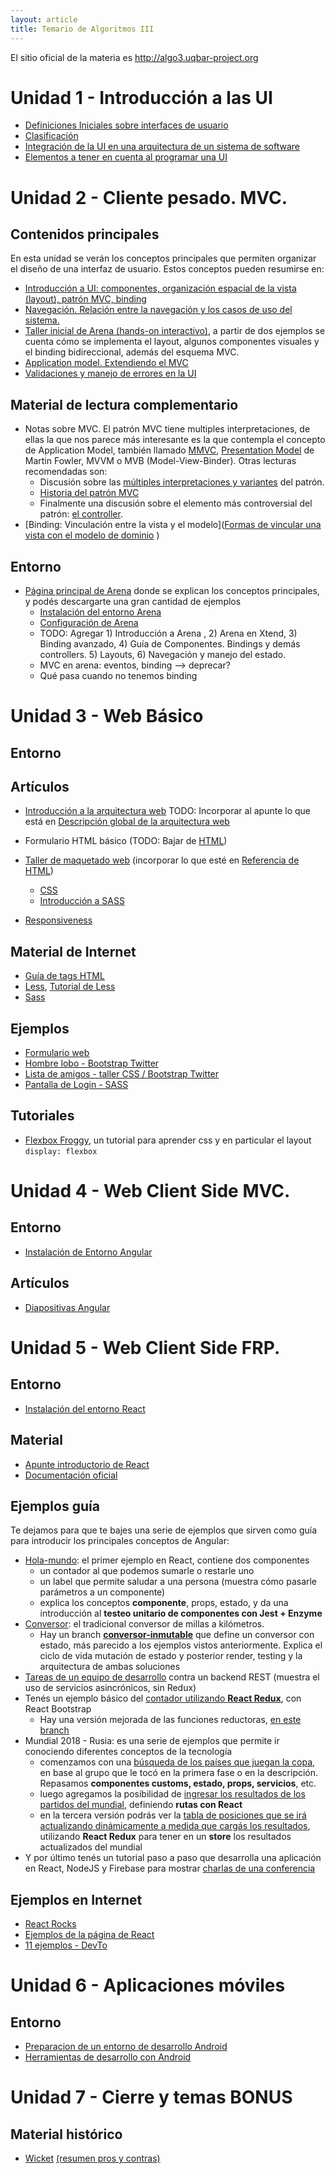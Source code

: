 ```yaml
---
layout: article
title: Temario de Algoritmos III
---
```


El sitio oficial de la materia es <http://algo3.uqbar-project.org>

# Unidad 1 - Introducción a las UI

- [Definiciones Iniciales sobre interfaces de usuario](ui-definiciones-iniciales.html)
- [Clasificación](ui-clasificacion.html)
- [Integración de la UI en una arquitectura de un sistema de software](ui-arquitectura-general.html)
- [Elementos a tener en cuenta al programar una UI](ui-elementos-a-tener-en-cuenta-al-programar-ui.html)

# Unidad 2 - Cliente pesado. MVC.

## Contenidos principales

En esta unidad se verán los conceptos principales que permiten organizar el diseño de una interfaz de usuario. Estos conceptos pueden resumirse en:

- [Introducción a UI: componentes, organización espacial de la vista (layout), patrón MVC, binding](ui-mvcpesado-intro-mvc.html)
- [Navegación. Relación entre la navegación y los casos de uso del sistema.](ui-mvcpesado-navegacion.html)
- [Taller inicial de Arena (hands-on interactivo)](https://docs.google.com/document/d/17EvP3IGEbdzhC-da-V2iV3OB6yU4qYXbMNbycu3maPo/edit?usp=sharing), a partir de dos ejemplos se cuenta cómo se implementa el layout, algunos componentes visuales y el binding bidireccional, además del esquema MVC.
- [Application model. Extendiendo el MVC](ui-mvcpesado-mmvc.html)
- [Validaciones y manejo de errores en la UI](ui-mvcpesado-validaciones-errores.html)

## Material de lectura complementario

- Notas sobre MVC. El patrón MVC tiene multiples interpretaciones, de ellas la que nos parece más interesante es la que contempla el concepto de Application Model, también llamado [MMVC](http://c2.com/cgi/wiki?ModelModelViewController), [Presentation Model](https://martinfowler.com/eaaDev/PresentationModel.html) de Martin Fowler, MVVM o MVB (Model-View-Binder). Otras lecturas recomendadas son:
  - Discusión sobre las [múltiples interpretaciones y variantes](http://c2.com/cgi/wiki?ModelViewController) del patrón.
  - [Historia del patrón MVC](http://c2.com/cgi/wiki?ModelViewControllerHistory)
  - Finalmente una discusión sobre el elemento más controversial del patrón: [el controller](http://c2.com/cgi/wiki?WhatsaControllerAnyway).
- [Binding: Vinculación entre la vista y el modelo]([Formas de vincular una vista con el modelo de dominio](ui-mvnpesado-formas-de-vincular-una-vista-con-el-modelo-de-dominio.html)
)

## Entorno

- [Página principal de Arena](https://sites.google.com/site/programacionui/herramientas/arena?authuser=0) donde se explican los conceptos principales, y podés descargarte una gran cantidad de ejemplos
  - [Instalación del entorno Arena](arena-instalacion.html)
  - [Configuración de Arena](arena-configuracion.html)
  - TODO: Agregar 1) Introducción a Arena , 2) Arena en Xtend, 3) Binding avanzado, 4) Guía de Componentes. Bindings y demás controllers. 5) Layouts, 6) Navegación y manejo del estado. 
  - MVC en arena: eventos, binding --> deprecar?
  - Qué pasa cuando no tenemos binding 

# Unidad 3 - Web Básico

## Entorno

## Artículos

- [Introducción a la arquitectura web](https://sites.google.com/site/programacionui/temario/03-web-basico/web-intro-web?authuser=0) TODO: Incorporar al apunte lo que está en [Descripción global de la arquitectura web](descripcion-global-de-la-arquitectura-web.html)

- Formulario HTML básico (TODO: Bajar de [HTML](https://sites.google.com/site/programacionui/temario/03-web-basico/web-html-css?authuser=0))
- [Taller de maquetado web](https://docs.google.com/document/d/1UoEb9bzut-nMmB6wxDUVND3V8EymNFgOsw7Hka6EEkc/edit#) (incorporar lo que esté en [Referencia de HTML](html.html))
  - [CSS](css.html)
  - [Introducción a SASS](https://docs.google.com/document/d/1FX4pum1j4uq6s5nHhJRKitt7sYbLtKyBMmsifYkvGxc/edit?usp=sharing)
- [Responsiveness](responsiveness.html)

## Material de Internet

- [Guía de tags HTML](https://www.w3.org/MarkUp/Guide/)
- [Less](http://lesscss.org/), [Tutorial de Less](https://verekia.com/less-css/dont-read-less-css-tutorial-highly-addictive/)
- [Sass](https://sass-lang.com/)
  
## Ejemplos

- [Formulario web](https://github.com/uqbar-project/eg-formulario-web)
- [Hombre lobo - Bootstrap Twitter](https://github.com/uqbar-project/eg-hombrelobo-web)
- [Lista de amigos - taller CSS / Bootstrap Twitter](https://github.com/uqbar-project/eg-amigos-web)
- [Pantalla de Login - SASS](https://github.com/uqbar-project/eg-login-web)

## Tutoriales

- [Flexbox Froggy](https://flexboxfroggy.com/#es), un tutorial para aprender css y en particular el layout `display: flexbox`

# Unidad 4 - Web Client Side MVC.

## Entorno

- [Instalación de Entorno Angular](angular-instalacion.html)

## Artículos 

- [Diapositivas Angular](https://docs.google.com/presentation/d/1vWYZMAuiGz2FwKA83lD9E-JUia2Sh6EQjbZqrBU6GAw/edit#slide=id.gaeb93a84c_0_95)

# Unidad 5 - Web Client Side FRP.

## Entorno

- [Instalación del entorno React](react-instalacion.html)

## Material

- [Apunte introductorio de React](https://docs.google.com/document/d/1Ez9eHep73VtCH7EMU3e8Hks97cGG2LbTwDjtrdgwrVk/edit)
- [Documentación oficial](https://reactjs.org/docs/hello-world.html)

## Ejemplos guía

Te dejamos para que te bajes una serie de ejemplos que sirven como guía para introducir los principales conceptos de Angular:

- [Hola-mundo](https://github.com/uqbar-project/eg-hola-mundo-react/): el primer ejemplo en React, contiene dos componentes
  - un contador al que podemos sumarle o restarle uno
  - un label que permite saludar a una persona (muestra cómo pasarle parámetros a un componente)
  - explica los conceptos **componente**, props, estado, y da una introducción al **testeo unitario de componentes con Jest + Enzyme**
- [Conversor](https://github.com/uqbar-project/eg-conversor-react): el tradicional conversor de millas a kilómetros.
  - Hay un branch [**conversor-inmutable**](https://github.com/uqbar-project/eg-conversor-react/tree/conversor-inmutable) que define un conversor con estado, más parecido a los ejemplos vistos anteriormente. Explica el ciclo de vida mutación de estado y posterior render, testing y la arquitectura de ambas soluciones
- [Tareas de un equipo de desarrollo](https://github.com/uqbar-project/eg-tareas-react) contra un backend REST (muestra el uso de servicios asincrónicos, sin Redux)
- Tenés un ejemplo básico del [contador utilizando **React Redux**](https://github.com/uqbar-project/eg-contador-react-redux), con React Bootstrap
  - Hay una versión mejorada de las funciones reductoras, [en este branch](https://github.com/uqbar-project/eg-contador-react-redux/tree/reducers)
- Mundial 2018 - Rusia: es una serie de ejemplos que permite ir conociendo diferentes conceptos de la tecnología
  - comenzamos con una [búsqueda de los países que juegan la copa](https://github.com/uqbar-project/eg-mundial2018-react), en base al grupo que le tocó en la primera fase o en la descripción. Repasamos **componentes customs, estado, props, servicios**, etc. 
  - luego agregamos la posibilidad de [ingresar los resultados de los partidos del mundial](https://github.com/uqbar-project/eg-mundial2018-react/tree/fase2), definiendo **rutas con React**
  - en la tercera versión podrás ver la [tabla de posiciones que se irá actualizando dinámicamente a medida que cargás los resultados](https://github.com/uqbar-project/eg-mundial2018-react/tree/fase3), utilizando **React Redux** para tener en un **store** los resultados actualizados del mundial
- Y por último tenés un tutorial paso a paso que desarrolla una aplicación en React, NodeJS y Firebase para mostrar [charlas de una conferencia](https://github.com/fdodino/conferencias-FSD)

## Ejemplos en Internet

- [React Rocks](https://react.rocks/)
- [Ejemplos de la página de React](https://reactjs.org/community/examples.html)
- [11 ejemplos - DevTo](https://dev.to/drminnaar/11-react-examples-2e6d)

# Unidad 6 - Aplicaciones móviles

## Entorno 

- [Preparacion de un entorno de desarrollo Android](android-instalacion.html)
- [Herramientas de desarrollo con Android](herramientas-de-desarrollo-con-android.html)

# Unidad 7 - Cierre y temas BONUS

## Material histórico

- [Wicket](como-bajar-y-correr-un-ejemplo-en-wicket.html) [(resumen pros y contras)](resumen-de-wicket--pros-y-contras.html)
